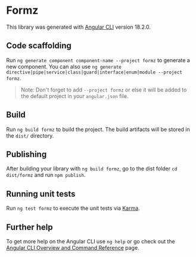 # Formz

This library was generated with [Angular CLI](https://github.com/angular/angular-cli) version 18.2.0.

## Code scaffolding

Run `ng generate component component-name --project formz` to generate a new component. You can also use `ng generate directive|pipe|service|class|guard|interface|enum|module --project formz`.
> Note: Don't forget to add `--project formz` or else it will be added to the default project in your `angular.json` file. 

## Build

Run `ng build formz` to build the project. The build artifacts will be stored in the `dist/` directory.

## Publishing

After building your library with `ng build formz`, go to the dist folder `cd dist/formz` and run `npm publish`.

## Running unit tests

Run `ng test formz` to execute the unit tests via [Karma](https://karma-runner.github.io).

## Further help

To get more help on the Angular CLI use `ng help` or go check out the [Angular CLI Overview and Command Reference](https://angular.dev/tools/cli) page.
